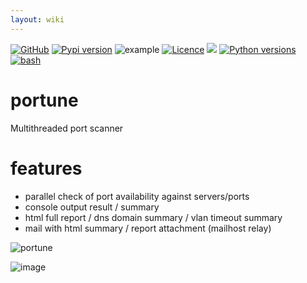 ```yaml
---
layout: wiki
---
```

[![GitHub](https://img.shields.io/badge/GitHub-joknarf%2Fportune-black?logo=github)](https://github.com/joknarf/portune)
[![Pypi version](https://img.shields.io/pypi/v/portune.svg?logo=pypi)](https://pypi.org/project/portune/)
![example](https://github.com/joknarf/portune/actions/workflows/python-publish.yml/badge.svg)
[![Licence](https://img.shields.io/badge/licence-MIT-blue.svg)](https://shields.io/)
[![](https://pepy.tech/badge/portune)](https://pepy.tech/project/portune)
[![Python versions](https://img.shields.io/badge/python-3.9+-blue.svg?logo=python)](https://shields.io/)
[![bash](https://img.shields.io/badge/OS-%20Windows%20|%20Linux%20|%20macOS%20|%20SunOS%20|%20AIX%20|%20HP_UX%20...-blue.svg)]()

# portune

Multithreaded port scanner

# features

* parallel check of port availability against servers/ports
* console output result / summary
* html full report / dns domain summary / vlan timeout summary
* mail with html summary / report attachment (mailhost relay)

![portune](https://github.com/user-attachments/assets/497a4c73-fb6c-4a20-b7ea-043949c49ca9)

![image](https://github.com/user-attachments/assets/ddea20d8-485d-44d6-8dcc-e817d396e197)
